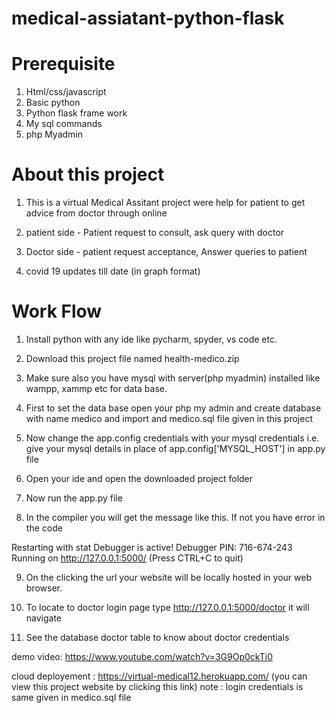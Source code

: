 # medical-assiatant-python-flask

# Prerequisite
1. Html/css/javascript
2. Basic python
3. Python flask frame work
4. My sql commands 
5. php Myadmin 


# About this project

1. This is a virtual Medical Assitant project were help for patient to get advice from doctor through online

2. patient side - Patient request to consult, ask query with doctor

3. Doctor side - patient request acceptance, Answer queries to patient

4. covid 19 updates till date (in graph format)




# Work Flow
1. Install python with any ide like pycharm, spyder, vs code etc.

2. Download this project file named health-medico.zip

3. Make sure also you have mysql with server(php myadmin) installed like wampp, xammp etc for data base.

4. First to set the data base open your php my admin and create database with name medico and import and medico.sql file given in this project

5. Now change the app.config credentials with your mysql credentials i.e. give your mysql details in place of app.config['MYSQL_HOST']  in app.py file

6. Open your ide and open the downloaded project folder 

7. Now run the app.py file

8. In the compiler you will get the message like this. If not you have error in the code

Restarting with stat Debugger is active! Debugger PIN: 716-674-243 Running on http://127.0.0.1:5000/ (Press CTRL+C to quit)

9. On the clicking the url your website will be locally hosted in your web browser.

10. To locate to doctor login page type http://127.0.0.1:5000/doctor it will navigate

11. See the database doctor table to know about doctor credentials


demo video: https://www.youtube.com/watch?v=3G9Op0ckTi0

cloud deployement : https://virtual-medical12.herokuapp.com/  (you can view this project website by clicking this link) note : login credentials is same given in medico.sql file

